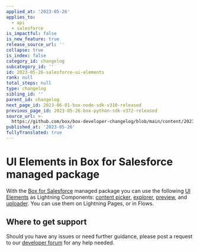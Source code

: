 ```yaml
---
applied_at: '2023-05-26'
applies_to:
  - api
  - salesforce
is_impactful: false
is_new_feature: true
release_source_url: ''
collapse: true
is_index: false
category_id: changelog
subcategory_id: ''
id: 2023-05-26-salesforce-ui-elements
rank: null
total_steps: null
type: changelog
sibling_id: ''
parent_id: changelog
next_page_id: 2023-06-01-box-node-sdk-v310-released
previous_page_id: 2023-05-26-box-python-sdk-v372-released
source_url: >-
  https://github.com/box/box-developer-changelog/blob/main/content/2023/05-26-salesforce-ui-elements.md
published_at: '2023-05-26'
fullyTranslated: true
---
```

# UI Elements in Box for Salesforce managed package

With the [Box for Salesforce][1] managed package you can use the following [UI Elements][2] as Lightning Components: [content picker][3], [explorer][4], [preview][5], and [uploader][6]. You can use them on Lightning Pages, or in Flows.

## Where to get support

Should you have any issues or need further guidance, please post a request to
our [developer forum][7] for any help needed.

[1]: g://tooling/salesforce-toolkit/

[2]: g://embed/ui-elements/

[3]: g://embed/ui-elements/picker/

[4]: g://embed/ui-elements/explorer

[5]: g://embed/ui-elements/preview

[6]: g://embed/ui-elements/uploader

[7]: https://support.box.com/hc/en-us/community/topics/360001932973-Platform-and-Developer-Forum
